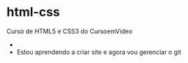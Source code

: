# html-css
 Curso de HTML5 e CSS3 do CursoemVideo

+
+ Estou aprendendo a criar site e agora vou gerenciar o git